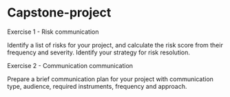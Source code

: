 # Capstone-project
Exercise 1 - Risk communication

Identify a list of risks for your project, and calculate the risk score from their frequency and severity. Identify your strategy for risk resolution.

Exercise 2 - Communication communication

Prepare a brief communication plan for your project with communication type, audience, required instruments, frequency and approach.
